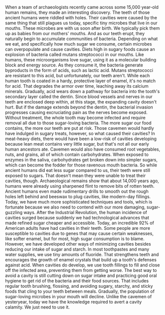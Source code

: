 
When a team of archaeologists
recently came across
some 15,000 year-old human remains,
they made an interesting discovery.
The teeth of those ancient humans
were riddled with holes.
Their cavities were caused by the same
thing that still plagues us today,
specific tiny microbes 
that live in our mouths.
These microbes are with us
soon after birth.
We typically pick them up as babies
from our mothers&#39; mouths.
And as our teeth erupt,
they naturally begin to accumulate
communities of bacteria.
Depending on what we eat,
and specifically how much sugar
we consume,
certain microbes can overpopulate
and cause cavities.
Diets high in sugary foods cause
an explosion of bacteria
called mutans streptococci
in our mouths.
Like humans, these microorganisms
love sugar,
using it as a molecular building block
and energy source.
As they consume it,
the bacteria generate byproducts
in the form of acids,
such as lactic acid.
Mutans streptococci are resistant
to this acid,
but unfortunately, our teeth aren&#39;t.
While each human tooth is coated
in a hardy, protective layer of enamel,
it&#39;s no match for acid.
That degrades the armor over time,
leaching away its calcium minerals.
Gradually, acid wears down a pathway
for bacteria
into the tooth&#39;s secondary layer
called the dentin.
Since blood vessels and nerves
in our teeth are enclosed deep within,
at this stage, the expanding cavity
doesn&#39;t hurt.
But if the damage extends 
beyond the dentin,
the bacterial invasion progresses
causing excruciating pain
as the nerves become exposed.
Without treatment, the whole tooth
may become infected
and require removal
all due to those sugar-loving bacteria.
The more sugar our food contains,
the more our teeth are put at risk.
Those cavemen would hardly
have indulged in sugary treats, however,
so what caused their cavities?
In meat-heavy diets, there would have
been a low-risk of cavities developing
because lean meat 
contains very little sugar,
but that&#39;s not all our early human
ancestors ate.
Cavemen would also have consumed
root vegetables, nuts, and grains,
all of which contain carbohydrates.
When exposed to enzymes in the saliva,
carbohydrates get broken down
into simpler sugars,
which can become the fodder
for those ravenous mouth bacteria.
So while ancient humans did eat
less sugar compared to us,
their teeth were still exposed to sugars.
That doesn&#39;t mean they were unable
to treat their cavities, though.
Archaeological remains show that
about 14,000 years ago,
humans were already using sharpened flint
to remove bits of rotten teeth.
Ancient humans even made
rudimentary drills
to smooth out the rough holes left behind
and beeswax to plug cavities,
like modern-day fillings.
Today, we have much more sophisticated
techniques and tools,
which is fortunate because we also need
to contend with our more damaging,
sugar-guzzling ways.
After the Industrial Revolution,
the human incidence of cavities surged
because suddenly 
we had technological advances
that made refined sugar cheaper
and accessible.
Today, an incredible 92% of American 
adults have had cavities in their teeth.
Some people are more susceptible 
to cavities due to genes
that may cause certain weaknesses,
like softer enamel,
but for most, high sugar consumption
is to blame.
However, we have developed other ways
of minimizing cavities
besides reducing our intake of sugar
and starch.
In most toothpastes 
and many water supplies,
we use tiny amounts of fluoride.
That strengthens teeth and encourages
the growth of enamel crystals
that build up a tooth&#39;s defenses
against acid.
When cavities do develop,
we use tooth fillings to fill 
and close off the infected area,
preventing them from getting worse.
The best way to avoid a cavity
is still cutting down on sugar intake
and practicing good oral hygiene
to get rid of the bacteria 
and their food sources.
That includes regular tooth brushing,
flossing,
and avoiding sugary,
starchy,
and sticky foods that cling to your teeth
between meals.
Gradually, the population of sugar-loving
microbes in your mouth will decline.
Unlike the cavemen of yesteryear,
today we have the knowledge required
to avert a cavity calamity.
We just need to use it.
